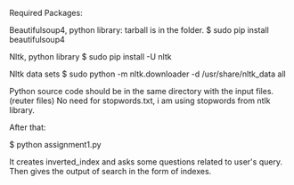 
Required Packages:

Beautifulsoup4, python library: tarball is in the folder.
$ sudo pip install beautifulsoup4

Nltk, python library
$ sudo pip install -U nltk

Nltk data sets
$ sudo python -m nltk.downloader -d /usr/share/nltk_data all

Python source code should be in the same directory with the input files. (reuter files)
No need for stopwords.txt, i am using stopwords from ntlk library.

After that:

$ python assignment1.py

It creates inverted_index and asks some questions related to user's query.
Then gives the output of search in the form of indexes.
